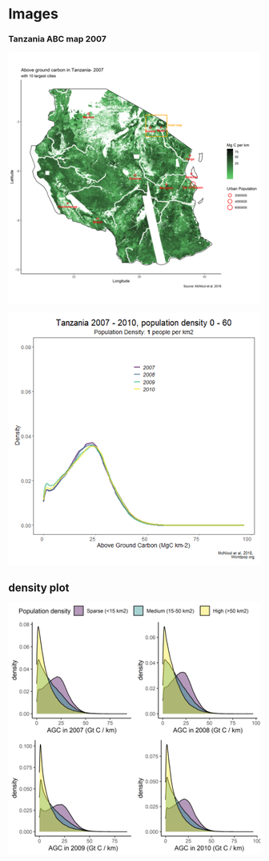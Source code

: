 # Images

### Tanzania ABC map 2007
![Tanzania 2007](tan_agc_07.png)

![](den_animation.gif)


## density plot
![](31mar_tan_den_arrange.png)

